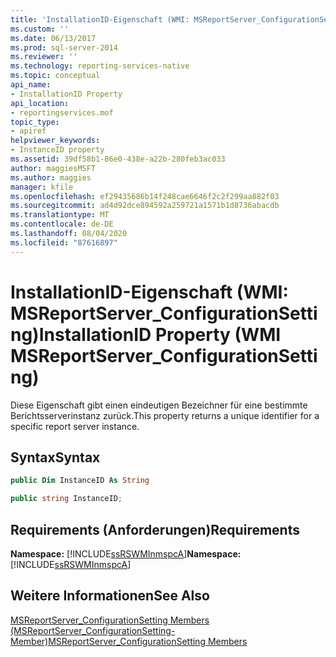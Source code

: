 ```yaml
---
title: 'InstallationID-Eigenschaft (WMI: MSReportServer_ConfigurationSetting) | Microsoft-Dokumentation'
ms.custom: ''
ms.date: 06/13/2017
ms.prod: sql-server-2014
ms.reviewer: ''
ms.technology: reporting-services-native
ms.topic: conceptual
api_name:
- InstallationID Property
api_location:
- reportingservices.mof
topic_type:
- apiref
helpviewer_keywords:
- InstanceID property
ms.assetid: 39df58b1-86e0-438e-a22b-280feb3ac033
author: maggiesMSFT
ms.author: maggies
manager: kfile
ms.openlocfilehash: ef29435686b14f248cae6646f2c2f299aa882f03
ms.sourcegitcommit: ad4d92dce894592a259721a1571b1d8736abacdb
ms.translationtype: MT
ms.contentlocale: de-DE
ms.lasthandoff: 08/04/2020
ms.locfileid: "87616897"
---
```

# <a name="installationid-property-wmi-msreportserver_configurationsetting"></a><span data-ttu-id="e42ae-102">InstallationID-Eigenschaft (WMI: MSReportServer_ConfigurationSetting)</span><span class="sxs-lookup"><span data-stu-id="e42ae-102">InstallationID Property (WMI MSReportServer_ConfigurationSetting)</span></span>
  <span data-ttu-id="e42ae-103">Diese Eigenschaft gibt einen eindeutigen Bezeichner für eine bestimmte Berichtsserverinstanz zurück.</span><span class="sxs-lookup"><span data-stu-id="e42ae-103">This property returns a unique identifier for a specific report server instance.</span></span>  
  
## <a name="syntax"></a><span data-ttu-id="e42ae-104">Syntax</span><span class="sxs-lookup"><span data-stu-id="e42ae-104">Syntax</span></span>  
  
```vb  
public Dim InstanceID As String  
```  
  
```csharp  
public string InstanceID;  
```  
  
## <a name="requirements"></a><span data-ttu-id="e42ae-105">Requirements (Anforderungen)</span><span class="sxs-lookup"><span data-stu-id="e42ae-105">Requirements</span></span>  
 <span data-ttu-id="e42ae-106">**Namespace:** [!INCLUDE[ssRSWMInmspcA](../../includes/ssrswminmspca-md.md)]</span><span class="sxs-lookup"><span data-stu-id="e42ae-106">**Namespace:** [!INCLUDE[ssRSWMInmspcA](../../includes/ssrswminmspca-md.md)]</span></span>  
  
## <a name="see-also"></a><span data-ttu-id="e42ae-107">Weitere Informationen</span><span class="sxs-lookup"><span data-stu-id="e42ae-107">See Also</span></span>  
 [<span data-ttu-id="e42ae-108">MSReportServer_ConfigurationSetting Members (MSReportServer_ConfigurationSetting-Member)</span><span class="sxs-lookup"><span data-stu-id="e42ae-108">MSReportServer_ConfigurationSetting Members</span></span>](msreportserver-configurationsetting-members.md)  
  
  
